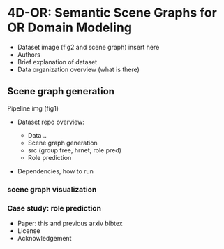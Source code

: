 # 4D-OR: Semantic Scene Graphs for OR Domain Modeling

- Dataset image (fig2 and scene graph) insert here
- Authors
- Brief explanation of dataset
- Data organization overview (what is there)

## Scene graph generation
Pipeline img (fig1)
- Dataset repo overview:
  - Data .. 
  - Scene graph generation
  - src (group free, hrnet, role pred)
  - Role prediction

- Dependencies, how to run

### scene graph visualization

### Case study: role prediction

- Paper: this and previous arxiv bibtex 
- License
- Acknowledgement
